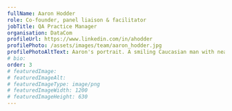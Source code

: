 ```yaml
---
fullName: Aaron Hodder
role: Co-founder, panel liaison & facilitator
jobTitle: QA Practice Manager
organisation: DataCom
profileUrl: https://www.linkedin.com/in/ahodder
profilePhoto: /assets/images/team/aaron_hodder.jpg
profilePhotoAltText: Aaron's portrait. A smiling Caucasian man with neat short hair. He's wearing a dark coloured top.
# bio:
order: 3
# featuredImage:
# featuredImageAlt:
# featuredImageType: image/png
# featuredImageWidth: 1200
# featuredImageHeight: 630
---
```

